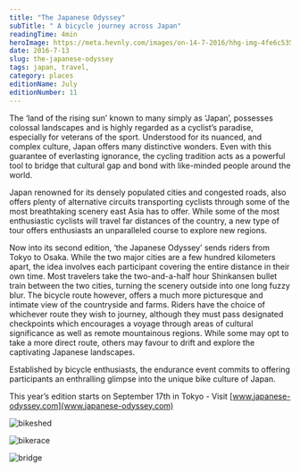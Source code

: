 ```yaml
---
title: "The Japanese Odyssey"
subTitle: " A bicycle journey across Japan"
readingTime: 4min
heroImage: https://meta.hevnly.com/images/on-14-7-2016/hhg-img-4fe6c535-54c0-4745-bcce-15b48e188b7f.png
date: 2016-7-13
slug: the-japanese-odyssey
tags: japan, travel,
category: places
editionName: July
editionNumber: 11
---
```


The ‘land of the rising sun’ known to many simply as ‘Japan’, possesses colossal landscapes and is highly regarded as a cyclist’s paradise, especially for veterans of the sport. Understood for its nuanced, and complex culture, Japan offers many distinctive wonders. Even with this guarantee of everlasting ignorance, the cycling tradition acts as a powerful tool to bridge that cultural gap and bond with like-minded people around the world. 

Japan renowned for its densely populated cities and congested roads, also offers plenty of alternative circuits transporting cyclists through some of the most breathtaking scenery east Asia has to offer. While some of the most enthusiastic cyclists will travel far distances of the country, a new type of tour offers enthusiasts an unparalleled course to explore new regions.               

Now into its second edition, ‘the Japanese Odyssey’ sends riders from Tokyo to Osaka. While the two major cities are a few hundred kilometers apart, the idea involves each participant covering the entire distance in their own time. Most travelers take the two-and-a-half hour Shinkansen bullet train between the two cities, turning the scenery outside into one long fuzzy blur. The bicycle route however, offers a much more picturesque and intimate view of the countryside and farms. Riders have the choice of whichever route they wish to journey, although they must pass designated checkpoints which encourages a voyage through areas of cultural significance as well as remote mountainous regions. While some may opt to take a more direct route, others may favour to drift and explore the captivating Japanese landscapes.

Established by bicycle enthusiasts, the endurance event commits to offering participants an enthralling glimpse into the unique bike culture of Japan.

This year’s edition starts on September 17th in Tokyo - Visit [www.japanese-odyssey.com](www.japanese-odyssey.com)

![bikeshed](https://meta.hevnly.com/images/on-14-7-2016/hhg-img-8b7e779e-cae6-44ca-bfc3-3cc2d3baa695.png)


![bikerace](https://meta.hevnly.com/images/on-14-7-2016/hhg-img-a93a9deb-6a36-4cec-9245-5ce535427f7d.png)


![bridge](https://meta.hevnly.com/images/on-14-7-2016/hhg-img-14e251ac-b30d-41e2-8931-3f046c57ca39.png)
